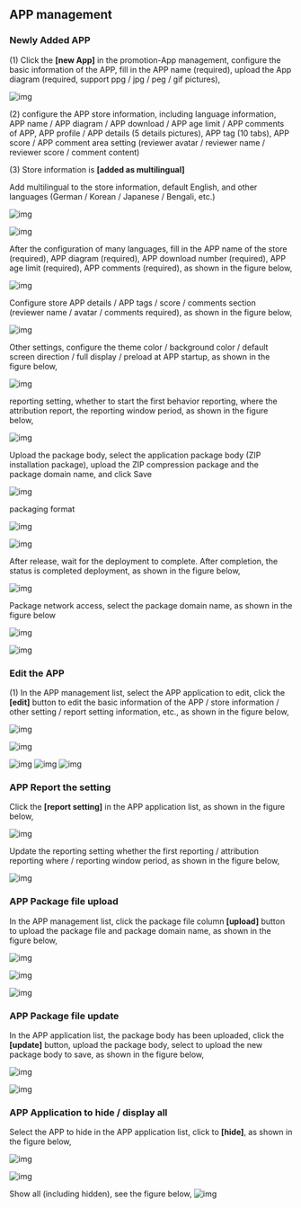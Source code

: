 ##  APP management    

### Newly Added APP  

(1) Click the **[new App]** in the promotion-App management, configure the basic information of the APP, fill in the APP name (required), upload the App diagram (required, support ppg / jpg / peg / gif pictures),

![img](appguanli.assets\wps322.jpg) 

(2) configure the APP store information, including language information, APP name / APP diagram / APP download / APP age limit / APP comments of APP, APP profile / APP details (5 details pictures), APP tag (10 tabs), APP score / APP comment area setting (reviewer avatar / reviewer name / reviewer score / comment content)

(3) Store information is **[added as multilingual]**

Add multilingual to the store information, default English, and other languages (German / Korean / Japanese / Bengali, etc.)

![img](appguanli.assets\wps323.jpg) 

![img](appguanli.assets\wps324.jpg) 

After the configuration of many languages, fill in the APP name of the store (required), APP diagram (required), APP download number (required), APP age limit (required), APP comments (required), as shown in the figure below,

![img](appguanli.assets\wps325.jpg) 

Configure store APP details / APP tags / score / comments section (reviewer name / avatar / comments required), as shown in the figure below,

![img](appguanli.assets\wps326.jpg) 

Other settings, configure the theme color / background color / default screen direction / full display / preload at APP startup, as shown in the figure below,

![img](appguanli.assets\wps327.jpg) 

reporting setting, whether to start the first behavior reporting, where the attribution report, the reporting window period, as shown in the figure below,

![img](appguanli.assets\wps328.jpg) 

Upload the package body, select the application package body (ZIP installation package), upload the ZIP compression package and the package domain name, and click Save

![img](appguanli.assets\wps329.jpg)

packaging format

![img](appguanli.assets\wps349.jpg)


![img](appguanli.assets\wps330.jpg) 

After release, wait for the deployment to complete. After completion, the status is completed deployment, as shown in the figure below,

![img](appguanli.assets\wps331.jpg) 

Package network access, select the package domain name, as shown in the figure below

![img](appguanli.assets\wps332.jpg) 

![img](appguanli.assets\wps333.jpg) 

###   Edit the APP  

(1) In the APP management list, select the APP application to edit, click the **[edit]** button to edit the basic information of the APP / store information / other setting / report setting information, etc., as shown in the figure below,

![img](appguanli.assets\wps334.jpg) 

![img](appguanli.assets\wps335.jpg) 

![img](appguanli.assets\wps336.jpg) 
![img](appguanli.assets\wps337.jpg)
![img](appguanli.assets\wps338.jpg) 

### APP Report the setting  

Click the **[report setting]** in the APP application list, as shown in the figure below,

![img](appguanli.assets\wps339.jpg) 

Update the reporting setting whether the first reporting / attribution reporting where / reporting window period, as shown in the figure below,

![img](appguanli.assets\wps340.jpg) 

### APP Package file upload  
In the APP management list, click the package file column **[upload]** button to upload the package file and package domain name, as shown in the figure below,

![img](appguanli.assets\wps341.jpg) 

![img](appguanli.assets\wps342.jpg) 

![img](appguanli.assets\wps343.jpg) 

### APP Package file update  

In the APP application list, the package body has been uploaded, click the **[update]** button, upload the package body, select to upload the new package body to save, as shown in the figure below,

![img](appguanli.assets\wps344.jpg) 

![img](appguanli.assets\wps345.jpg) 

### APP Application to hide / display all  
Select the APP to hide in the APP application list, click to **[hide]**, as shown in the figure below,

![img](appguanli.assets\wps346.jpg) 

![img](appguanli.assets\wps347.jpg) 

Show all (including hidden), see the figure below,
![img](appguanli.assets\wps348.jpg) 